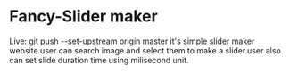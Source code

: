 # Fancy-Slider maker
Live: git push --set-upstream origin master
it's simple slider maker website.user can search image and select them to make a slider.user also can set slide duration time using milisecond unit.
